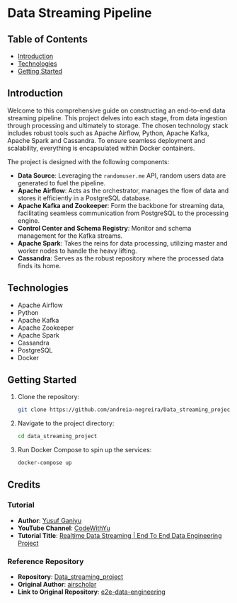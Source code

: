 # Data Streaming Pipeline

## Table of Contents
- [Introduction](#introduction)
- [Technologies](#technologies)
- [Getting Started](#getting-started)

## Introduction

Welcome to this comprehensive guide on constructing an end-to-end data streaming pipeline. This project delves into each stage, from data ingestion through processing and ultimately to storage. The chosen technology stack includes robust tools such as Apache Airflow, Python, Apache Kafka, Apache Spark and Cassandra. To ensure seamless deployment and scalability, everything is encapsulated within Docker containers.

The project is designed with the following components:

- **Data Source**: Leveraging the `randomuser.me` API, random users data are generated to fuel the pipeline.
- **Apache Airflow**: Acts as the orchestrator, manages the flow of data and stores it efficiently in a PostgreSQL database.
- **Apache Kafka and Zookeeper**: Form the backbone for streaming data, facilitating seamless communication from PostgreSQL to the processing engine.
- **Control Center and Schema Registry**: Monitor and schema management for the Kafka streams.
- **Apache Spark**: Takes the reins for data processing, utilizing master and worker nodes to handle the heavy lifting.
- **Cassandra**: Serves as the robust repository where the processed data finds its home.

## Technologies

- Apache Airflow
- Python
- Apache Kafka
- Apache Zookeeper
- Apache Spark
- Cassandra
- PostgreSQL
- Docker

## Getting Started

1. Clone the repository:
    ```bash
    git clone https://github.com/andreia-negreira/Data_streaming_project.git
    ```

2. Navigate to the project directory:
    ```bash
    cd data_streaming_project
    ```

3. Run Docker Compose to spin up the services:
    ```bash
    docker-compose up
    ```

## Credits

### Tutorial

- **Author**: [Yusuf Ganiyu](https://www.youtube.com/@CodeWithYu)
- **YouTube Channel**: [CodeWithYu](https://www.youtube.com/@CodeWithYu)
- **Tutorial Title**: [Realtime Data Streaming | End To End Data Engineering Project](https://www.youtube.com/watch?v=GqAcTrqKcrY)

### Reference Repository

- **Repository**: [Data_streaming_project](https://github.com/andreia-negreira/Data_streaming_project)
- **Original Author**: [airscholar](https://github.com/airscholar)
- **Link to Original Repository**: [e2e-data-engineering](https://github.com/airscholar/e2e-data-engineering/tree/main)
